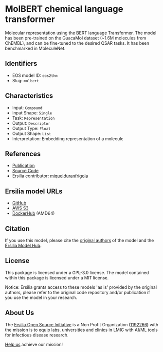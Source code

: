 # MolBERT chemical language transformer

Molecular representation using the BERT language Transformer. The model has been pre-trained on the GuacaMol dataset (~1.6M molecules from ChEMBL), and can be fine-tuned to the desired QSAR tasks. It has been benchmarked in MoleculeNet.

## Identifiers

* EOS model ID: `eos2thm`
* Slug: `molbert`

## Characteristics

* Input: `Compound`
* Input Shape: `Single`
* Task: `Representation`
* Output: `Descriptor`
* Output Type: `Float`
* Output Shape: `List`
* Interpretation: Embedding representation of a molecule

## References

* [Publication](https://arxiv.org/abs/2011.13230)
* [Source Code](https://github.com/BenevolentAI/MolBERT)
* Ersilia contributor: [miquelduranfrigola](https://github.com/miquelduranfrigola)

## Ersilia model URLs
* [GitHub](https://github.com/ersilia-os/eos2thm)
* [AWS S3](https://ersilia-models-zipped.s3.eu-central-1.amazonaws.com/eos2thm.zip)
* [DockerHub](https://hub.docker.com/r/ersiliaos/eos2thm) (AMD64)

## Citation

If you use this model, please cite the [original authors](https://arxiv.org/abs/2011.13230) of the model and the [Ersilia Model Hub](https://github.com/ersilia-os/ersilia/blob/master/CITATION.cff).

## License

This package is licensed under a GPL-3.0 license. The model contained within this package is licensed under a MIT license.

Notice: Ersilia grants access to these models 'as is' provided by the original authors, please refer to the original code repository and/or publication if you use the model in your research.

## About Us

The [Ersilia Open Source Initiative](https://ersilia.io) is a Non Profit Organization ([1192266](https://register-of-charities.charitycommission.gov.uk/charity-search/-/charity-details/5170657/full-print)) with the mission is to equip labs, universities and clinics in LMIC with AI/ML tools for infectious disease research.

[Help us](https://www.ersilia.io/donate) achieve our mission!